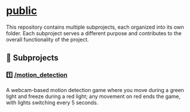 # [public](https://anytool.in/blog)

This repository contains multiple subprojects, each organized into its own folder. Each subproject serves a different purpose and contributes to the overall functionality of the project.

## 📂 Subprojects

### 1️⃣ **[/motion_detection](./motion_detection/)**

A webcam-based motion detection game where you move during a green light and freeze during a red light; any movement on red ends the game, with lights switching every 5 seconds.
